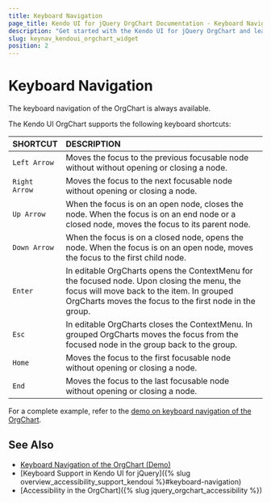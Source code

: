 ```yaml
---
title: Keyboard Navigation
page_title: Kendo UI for jQuery OrgChart Documentation - Keyboard Navigation
description: "Get started with the Kendo UI for jQuery OrgChart and learn about the accessibility support it provides through its keyboard navigation functionality."
slug: keynav_kendoui_orgchart_widget
position: 2
---
```


# Keyboard Navigation

The keyboard navigation of the OrgChart is always available.

The Kendo UI OrgChart supports the following keyboard shortcuts:

| SHORTCUT						| DESCRIPTION				                                                        |
|:---              |:---                                                                                |
| `Left Arrow`     | Moves the focus to the previous focusable node without without opening or closing a node.|
| `Right Arrow`    | Moves the focus to the next focusable node without opening or closing a node.|
| `Up Arrow`       | When the focus is on an open node, closes the node. When the focus is on an end node or a closed node, moves the focus to its parent node.|
| `Down Arrow`     | When the focus is on a closed node, opens the node. When the focus is on an open node, moves the focus to the first child node.|
| `Enter`          | In editable OrgCharts opens the ContextMenu for the focused node. Upon closing the menu, the focus will move back to the item. In grouped OrgCharts moves the focus to the first node in the group.|
| `Esc   `         | In editable OrgCharts closes the ContextMenu. In grouped OrgCharts moves the focus from the focused node in the group back to the group.|
| `Home`           | Moves the focus to the first focusable node without opening or closing a node.|
| `End`            | Moves the focus to the last focusable node without opening or closing a node.|

For a complete example, refer to the [demo on keyboard navigation of the OrgChart](https://demos.telerik.com/kendo-ui/orgchart/keyboard-navigation).

## See Also

* [Keyboard Navigation of the OrgChart (Demo)](https://demos.telerik.com/kendo-ui/orgchart/keyboard-navigation)
* [Keyboard Support in Kendo UI for jQuery]({% slug overview_accessibility_support_kendoui %}#keyboard-navigation)
* [Accessibility in the OrgChart]({% slug jquery_orgchart_accessibility %})

